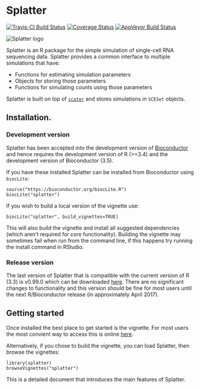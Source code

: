 # Splatter

[![Travis-CI Build Status](https://travis-ci.org/Oshlack/splatter.svg?branch=master)](https://travis-ci.org/Oshlack/splatter)
[![Coverage Status](https://img.shields.io/codecov/c/github/Oshlack/splatter/master.svg)](https://codecov.io/github/Oshlack/splatter?branch=master)
[![AppVeyor Build Status](https://ci.appveyor.com/api/projects/status/github/Oshlack/splatter?branch=master&svg=true)](https://ci.appveyor.com/project/Oshlack/splatter)

![Splatter logo](https://s16.postimg.org/xc6u52b0l/splatter_logo_small.png)

Splatter is an R package for the simple simulation of single-cell RNA sequencing
data. Splatter provides a common interface to multiple simulations that have:

* Functions for estimating simulation parameters
* Objects for storing those parameters
* Functions for simulating counts using those parameters

Splatter is built on top of [`scater`][scater] and stores simulations in
`SCESet` objects.

## Installation.

### Development version

Splatter has been accepted into the development version of [Bioconductor][bioc]
and hence requires the development version of R (>=3.4) and the development
version of Bioconductor (3.5).

If you have these installed Splatter can be installed from Bioconductor using
`biocLite`:

```{r}
source("https://bioconductor.org/biocLite.R")
biocLite("splatter")
```

If you wish to build a local version of the vignette use:

```{r}
biocLite("splatter", build_vignettes=TRUE)
```

This will also build the vignette and install all suggested dependencies (which
aren't required for core functionality). Building the vignette may sometimes 
fail when run from the command line, if this happens try running the install
command in RStudio.

### Release version

The last version of Splatter that is compatible with the current version of
R (3.3) is v0.99.0 which can be downloaded [here][rel33]. There are no
significant changes to functionality and this version should be fine for most
users until the next R/Bioconductor release (in approximately April 2017).

## Getting started

Once installed the best place to get started is the vignette. For most users
the most convient way to access this is online [here][vignette].

Alternatively, if you chose to build the vignette, you can load Splatter, then
browse the vignettes:

```{r}
library(splatter)
browseVignettes("splatter")
```

This is a detailed document that introduces the main features of Splatter.

[scater]: https://github.com/davismcc/scater
[contrib]: https://github.com/Bioconductor/Contributions/issues/209
[bioc]: https://bioconductor.org/packages/devel/bioc/html/splatter.html
[vignette]: https://bioconductor.org/packages/devel/bioc/vignettes/splatter/inst/doc/splatter.html
[rel33]: https://github.com/Oshlack/splatter/releases/tag/v0.99.0
